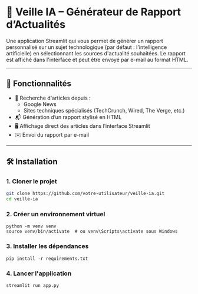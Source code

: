 # 🤖 Veille IA – Générateur de Rapport d’Actualités

Une application Streamlit qui vous permet de générer un rapport personnalisé sur un sujet technologique (par défaut : l'intelligence artificielle) en sélectionnant les sources d'actualité souhaitées. Le rapport est affiché dans l'interface et peut être envoyé par e-mail au format HTML.

---

## 🚀 Fonctionnalités

- 🔎 Recherche d'articles depuis :
  - Google News
  - Sites techniques spécialisés (TechCrunch, Wired, The Verge, etc.)
- 📬 Génération d’un rapport stylisé en HTML
- 🖥️ Affichage direct des articles dans l’interface Streamlit
- ✉️ Envoi du rapport par e-mail

---


## 🛠️ Installation

### 1. Cloner le projet

```bash
git clone https://github.com/votre-utilisateur/veille-ia.git
cd veille-ia
```
### 2. Créer un environnement virtuel

```
python -m venv venv
source venv/bin/activate  # ou venv\Scripts\activate sous Windows
```
### 3. Installer les dépendances

```
pip install -r requirements.txt
```

### 4. Lancer l'application
```
streamlit run app.py
```